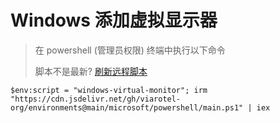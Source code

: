 # Windows 添加虚拟显示器

> 在 powershell (管理员权限) 终端中执行以下命令
>
>  脚本不是最新? [刷新远程脚本](https://purge.jsdelivr.net/gh/viarotel-org/environments@main)

```shell
$env:script = "windows-virtual-monitor"; irm "https://cdn.jsdelivr.net/gh/viarotel-org/environments@main/microsoft/powershell/main.ps1" | iex
```